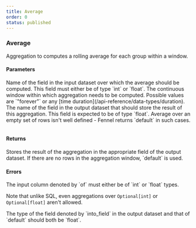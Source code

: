 ```yaml
---
title: Average
order: 0
status: published
---
```

### Average
Aggregation to computes a rolling average for each group within a window. 

#### Parameters
<Expandable title="of" type="str">
Name of the field in the input dataset over which the average should be computed.
This field must either be of type `int` or `float`.
</Expandable>

<Expandable title="window" type="Window">
The continuous window within which aggregation needs to be computed. Possible 
values are `"forever"` or any [time duration](/api-reference/data-types/duration).
</Expandable>

<Expandable title="into_field" type="str">
The name of the field in the output dataset that should store the result of this
aggregation. This field is expected to be of type `float`.
</Expandable>

<Expandable title="default" type="float">
Average over an empty set of rows isn't well defined - Fennel returns `default`
in such cases.
</Expandable>

<pre snippet="api-reference/aggregations/avg#basic" status="success" 
    message="Average in rolling window of 1 day & 1 week">
</pre>

#### Returns
<Expandable type="float">
Stores the result of the aggregation in the appropriate field of the output 
dataset. If there are no rows in the aggregation window, `default` is used.
</Expandable>


#### Errors
<Expandable title="Average on non int/float types">
The input column denoted by `of` must either be of `int` or `float` types. 

Note that unlike SQL, even aggregations over `Optional[int]` or `Optional[float]` 
aren't allowed.
</Expandable>

<Expandable title="Output and/or default aren't float">
The type of the field denoted by `into_field` in the output dataset and that of
`default` should both be `float`.
</Expandable>

<pre snippet="api-reference/aggregations/avg#incorrect_type" status="error" 
    message="Can not take average over string, only int or float">
</pre>
<pre snippet="api-reference/aggregations/avg#non_matching_types" status="error" 
    message="Invalid type: ret is int but should be float">
</pre>